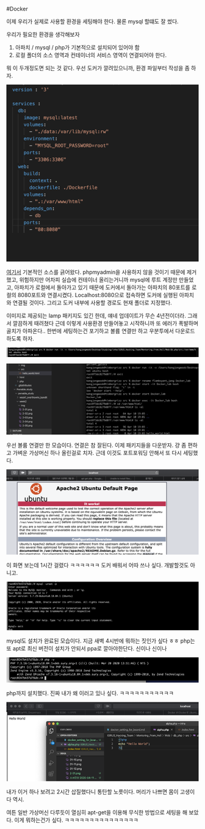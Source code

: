 #Docker

이제 우리가 실제로 사용할 환경을 세팅해야 한다. 물론 mysql 할떄도 잘 썼다.

우리가 필요한 환경을 생각해보자
1. 아파치 / mysql / php가 기본적으로 설치되어 있어야 함
2. 로컬 폴더의 소스 영역과 컨테이너의 서비스 영역이 연결되어야 한다.

뭐 이 두개정도면 되는 것 같다. 우선 도커가 깔려있으니까, 환경 파일부터 작성을 좀 하자.

![](./img/2-01.png)


 [여기서](https://edykim.com/ko/post/using-the-docker-in-a-regular-php-project-development-environment/#환경을-파일로-작성하기) 기본적인 소스를 긁어왔다. phpmyadmin을 사용하지 않을 것이기 때문에 제거했고, 위험하지만 어차피 실습에 컨테이너 올리는거니까 mysql에 루트 계정만 만들었고, 아파치가 로컬에서 돌아가고 있기 때문에 도커에서 돌아가는 아파치의 80포트를 로컬의 8080포트와 연결시켰다. Localhost:8080으로 접속하면 도커에 실행된 아파치와 연결될 것이다. 그리고 도커 내부에 사용할 경로도 현재 폴더로 지정했다.

이미지로 제공되는 lamp 패키지도 있긴 한데, 얘네 업데이트가 무슨 4년전이더라. 그래서 깔끔하게 때려쳤다
근데 이렇게 사용환경 만들어놓고 시작하니까 또 에러가 폭발하며 골치가 아파온다.. 한번에 세팅하는건 포기하고 볼륨 연결만 하고 우분투에서 다운로드 하도록 하자.

![](./img/2-02.png)

![](./img/2-03.png)


우선 볼륨 연결만 한 모습이다. 연결은 참 잘된다. 이제 패키지들을 다운받자. 걍 좀 편하고 가벼운 가상머신 하나 올린걸로 치자. 근데 이것도 포트포워딩 안해서 또 다시 세팅했다. 


![](./img/2-04.png)

이 화면 보는데 1시간 걸렸다 ㅋㅋㅋㅋㅋㅋ 도커 배워서 어따 쓰나 싶다. 개발할것도 아니고.

![](./img/2-05.png)

mysql도 설치가 완료된 모습이다. 지금 새벽 4시반에 뭐하는 짓인가 싶다 ㅎㅎ php는 또 apt로 최신 버전이 설치가 안되서 ppa로 깔아야한단다. 신이나 신이나

![](./img/2-06.png)

php까지 설치했다. 진짜 내가 왜 이러고 있나 싶다. ㅋㅋㅋㅋㅋㅋㅋㅋㅋㅋㅋ

![](./img/2-07.png)

내가 이거 하나 보려고 2시간 삽질했다니 통탄할 노릇이다. 머리가 나쁘면 몸이 고생이다 역시.

여튼 일반 가상머신 다루듯이 열심히 apt-get을 이용해 무식한 방법으로 세팅을 해 보았다. 이게 뭐하는건가 싶다. ㅋㅋㅋㅋㅋㅋㅋㅋㅋㅋㅋㅋㅋㅋㅋ